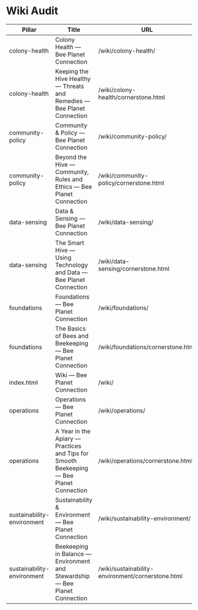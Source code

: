# Wiki Audit

| Pillar | Title | URL | Meta? | Words | Stub? |
|---|---|---|:---:|---:|:---:|
| colony-health | Colony Health &mdash; Bee Planet Connection | /wiki/colony-health/ | True | 45 | True |
| colony-health | Keeping the Hive Healthy &mdash; Threats and Remedies &mdash; Bee Planet Connection | /wiki/colony-health/cornerstone.html | True | 124 | True |
| community-policy | Community & Policy &mdash; Bee Planet Connection | /wiki/community-policy/ | True | 44 | True |
| community-policy | Beyond the Hive &mdash; Community, Rules and Ethics &mdash; Bee Planet Connection | /wiki/community-policy/cornerstone.html | True | 117 | True |
| data-sensing | Data & Sensing &mdash; Bee Planet Connection | /wiki/data-sensing/ | True | 45 | True |
| data-sensing | The Smart Hive &mdash; Using Technology and Data &mdash; Bee Planet Connection | /wiki/data-sensing/cornerstone.html | True | 107 | True |
| foundations | Foundations &mdash; Bee Planet Connection | /wiki/foundations/ | True | 42 | True |
| foundations | The Basics of Bees and Beekeeping &mdash; Bee Planet Connection | /wiki/foundations/cornerstone.html | True | 127 | True |
| index.html | Wiki — Bee Planet Connection | /wiki/ | False | 444 | False |
| operations | Operations &mdash; Bee Planet Connection | /wiki/operations/ | True | 44 | True |
| operations | A Year in the Apiary &mdash; Practices and Tips for Smooth Beekeeping &mdash; Bee Planet Connection | /wiki/operations/cornerstone.html | True | 126 | True |
| sustainability-environment | Sustainability & Environment &mdash; Bee Planet Connection | /wiki/sustainability-environment/ | True | 45 | True |
| sustainability-environment | Beekeeping in Balance &mdash; Environment and Stewardship &mdash; Bee Planet Connection | /wiki/sustainability-environment/cornerstone.html | True | 108 | True |